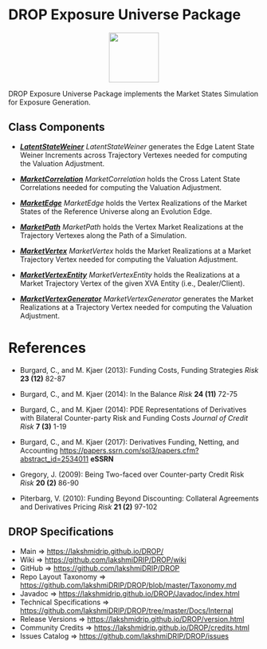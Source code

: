 # DROP Exposure Universe Package

<p align="center"><img src="https://github.com/lakshmiDRIP/DROP/blob/master/DRIP_Logo.gif?raw=true" width="100"></p>

DROP Exposure Universe Package implements the Market States Simulation for Exposure Generation.

## Class Components

 * [***LatentStateWeiner***](https://github.com/lakshmiDRIP/DROP/tree/master/src/main/java/org/drip/exposure/universe/LatentStateWeiner.java)
 <i>LatentStateWeiner</i> generates the Edge Latent State Weiner Increments across Trajectory Vertexes needed
 for computing the Valuation Adjustment.

 * [***MarketCorrelation***](https://github.com/lakshmiDRIP/DROP/tree/master/src/main/java/org/drip/exposure/universe/MarketCorrelation.java)
 <i>MarketCorrelation</i> holds the Cross Latent State Correlations needed for computing the Valuation
 Adjustment.

 * [***MarketEdge***](https://github.com/lakshmiDRIP/DROP/tree/master/src/main/java/org/drip/exposure/universe/MarketEdge.java)
 <i>MarketEdge</i> holds the Vertex Realizations of the Market States of the Reference Universe along an
 Evolution Edge.

 * [***MarketPath***](https://github.com/lakshmiDRIP/DROP/tree/master/src/main/java/org/drip/exposure/universe/MarketPath.java)
 <i>MarketPath</i> holds the Vertex Market Realizations at the Trajectory Vertexes along the Path of a
 Simulation.

 * [***MarketVertex***](https://github.com/lakshmiDRIP/DROP/tree/master/src/main/java/org/drip/exposure/universe/MarketVertex.java)
 <i>MarketVertex</i> holds the Market Realizations at a Market Trajectory Vertex needed for computing the
 Valuation Adjustment.

 * [***MarketVertexEntity***](https://github.com/lakshmiDRIP/DROP/tree/master/src/main/java/org/drip/exposure/universe/MarketVertexEntity.java)
 <i>MarketVertexEntity</i> holds the Realizations at a Market Trajectory Vertex of the given XVA Entity
 (i.e., Dealer/Client).

 * [***MarketVertexGenerator***](https://github.com/lakshmiDRIP/DROP/tree/master/src/main/java/org/drip/exposure/universe/MarketVertexGenerator.java)
 <i>MarketVertexGenerator</i> generates the Market Realizations at a Trajectory Vertex needed for computing
 the Valuation Adjustment.


# References

 * Burgard, C., and M. Kjaer (2013): Funding Costs, Funding Strategies <i>Risk</i> <b>23 (12)</b> 82-87

 * Burgard, C., and M. Kjaer (2014): In the Balance <i>Risk</i> <b>24 (11)</b> 72-75

 * Burgard, C., and M. Kjaer (2014): PDE Representations of Derivatives with Bilateral Counter-party Risk and
 Funding Costs <i>Journal of Credit Risk</i> <b>7 (3)</b> 1-19

 * Burgard, C., and M. Kjaer (2017): Derivatives Funding, Netting, and Accounting
 https://papers.ssrn.com/sol3/papers.cfm?abstract_id=2534011 <b>eSSRN</b>

 * Gregory, J. (2009): Being Two-faced over Counter-party Credit Risk <i>Risk</i> <b>20 (2)</b> 86-90

 * Piterbarg, V. (2010): Funding Beyond Discounting: Collateral Agreements and Derivatives Pricing
 <i>Risk</i> <b>21 (2)</b> 97-102


## DROP Specifications

 * Main                     => https://lakshmidrip.github.io/DROP/
 * Wiki                     => https://github.com/lakshmiDRIP/DROP/wiki
 * GitHub                   => https://github.com/lakshmiDRIP/DROP
 * Repo Layout Taxonomy     => https://github.com/lakshmiDRIP/DROP/blob/master/Taxonomy.md
 * Javadoc                  => https://lakshmidrip.github.io/DROP/Javadoc/index.html
 * Technical Specifications => https://github.com/lakshmiDRIP/DROP/tree/master/Docs/Internal
 * Release Versions         => https://lakshmidrip.github.io/DROP/version.html
 * Community Credits        => https://lakshmidrip.github.io/DROP/credits.html
 * Issues Catalog           => https://github.com/lakshmiDRIP/DROP/issues
